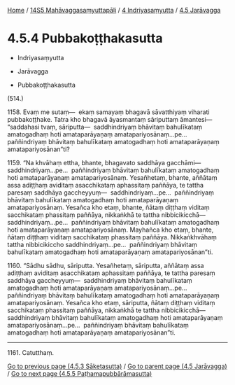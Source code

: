 
[Home](/) / [14S5 Mahāvaggasaṃyuttapāḷi](../../../14S5.md) / [4 Indriyasaṃyutta](../../4.md) / [4.5 Jarāvagga](../4.5.md)

# 4.5.4 Pubbakoṭṭhakasutta

* Indriyasaṃyutta

* Jarāvagga

* Pubbakoṭṭhakasutta

(514.)

1158\. Evaṃ me sutaṃ—  ekaṃ samayaṃ bhagavā sāvatthiyaṃ viharati pubbakoṭṭhake. Tatra kho bhagavā āyasmantaṃ sāriputtaṃ āmantesi—  “saddahasi tvaṃ, sāriputta—  saddhindriyaṃ bhāvitaṃ bahulīkataṃ amatogadhaṃ hoti amataparāyaṇaṃ amatapariyosānaṃ…pe…  paññindriyaṃ bhāvitaṃ bahulīkataṃ amatogadhaṃ hoti amataparāyaṇaṃ amatapariyosānan”ti?

1159\. “Na khvāhaṃ ettha, bhante, bhagavato saddhāya gacchāmi—  saddhindriyaṃ…pe…  paññindriyaṃ bhāvitaṃ bahulīkataṃ amatogadhaṃ hoti amataparāyaṇaṃ amatapariyosānaṃ. Yesañhetaṃ, bhante, aññātaṃ assa adiṭṭhaṃ aviditaṃ asacchikataṃ aphassitaṃ paññāya, te tattha paresaṃ saddhāya gaccheyyuṃ—  saddhindriyaṃ…pe…  paññindriyaṃ bhāvitaṃ bahulīkataṃ amatogadhaṃ hoti amataparāyaṇaṃ amatapariyosānaṃ. Yesañca kho etaṃ, bhante, ñātaṃ diṭṭhaṃ viditaṃ sacchikataṃ phassitaṃ paññāya, nikkaṅkhā te tattha nibbicikicchā—  saddhindriyaṃ…pe…  paññindriyaṃ bhāvitaṃ bahulīkataṃ amatogadhaṃ hoti amataparāyaṇaṃ amatapariyosānaṃ. Mayhañca kho etaṃ, bhante, ñātaṃ diṭṭhaṃ viditaṃ sacchikataṃ phassitaṃ paññāya. Nikkaṅkhvāhaṃ tattha nibbicikiccho saddhindriyaṃ…pe…  paññindriyaṃ bhāvitaṃ bahulīkataṃ amatogadhaṃ hoti amataparāyaṇaṃ amatapariyosānan”ti.

1160\. “Sādhu sādhu, sāriputta. Yesañhetaṃ, sāriputta, aññātaṃ assa adiṭṭhaṃ aviditaṃ asacchikataṃ aphassitaṃ paññāya, te tattha paresaṃ saddhāya gaccheyyuṃ—  saddhindriyaṃ bhāvitaṃ bahulīkataṃ amatogadhaṃ hoti amataparāyaṇaṃ amatapariyosānaṃ…pe…  paññindriyaṃ bhāvitaṃ bahulīkataṃ amatogadhaṃ hoti amataparāyaṇaṃ amatapariyosānaṃ. Yesañca kho etaṃ, sāriputta, ñātaṃ diṭṭhaṃ viditaṃ sacchikataṃ phassitaṃ paññāya, nikkaṅkhā te tattha nibbicikicchā—  saddhindriyaṃ bhāvitaṃ bahulīkataṃ amatogadhaṃ hoti amataparāyaṇaṃ amatapariyosānaṃ…pe…  paññindriyaṃ bhāvitaṃ bahulīkataṃ amatogadhaṃ hoti amataparāyaṇaṃ amatapariyosānan”ti.

---

1161\. Catutthaṃ.



[Go to previous page (4.5.3 Sāketasutta)](4.5.3.md) / [Go to parent page (4.5 Jarāvagga)](../4.5.md) / [Go to next page (4.5.5 Paṭhamapubbārāmasutta)](4.5.5.md)


